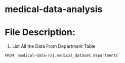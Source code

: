 # medical-data-analysis
# File Description:


1) List All the Data From Department Table
``` SELECT *
FROM `medical-data-raj.medical_dataset.departments`
```
